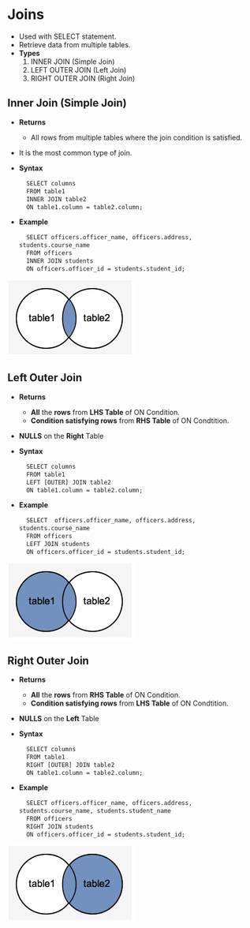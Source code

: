 # Joins

* Used with SELECT statement.
* Retrieve data from multiple tables.
* **Types**
    1. INNER JOIN (Simple Join)
    2. LEFT OUTER JOIN (Left Join)
    3. RIGHT OUTER JOIN (Right Join)

## Inner Join (Simple Join)

* **Returns** 
    * All rows from multiple tables where the join condition is satisfied. 
* It is the most common type of join.

* **Syntax**

        SELECT columns  
        FROM table1   
        INNER JOIN table2  
        ON table1.column = table2.column;

* **Example**

        SELECT officers.officer_name, officers.address, students.course_name  
        FROM officers   
        INNER JOIN students  
        ON officers.officer_id = students.student_id;  

![**Inner Join**](./res/image1.png)

## Left Outer Join

* **Returns** 
    * **All** the **rows** from **LHS Table** of ON Condition.
    * **Condition satisfying rows** from **RHS Table** of ON Condtition.
* **NULLS** on the **Right** Table

* **Syntax**

        SELECT columns  
        FROM table1  
        LEFT [OUTER] JOIN table2  
        ON table1.column = table2.column;  

* **Example**

        SELECT  officers.officer_name, officers.address, students.course_name  
        FROM officers  
        LEFT JOIN students  
        ON officers.officer_id = students.student_id; 

![**Left Outer Join**](./res/image4.png)

## Right Outer Join

* **Returns** 
    * **All** the **rows** from **RHS Table** of ON Condition.
    * **Condition satisfying rows** from **LHS Table** of ON Condtition.
* **NULLS** on the **Left** Table

* **Syntax**

        SELECT columns  
        FROM table1  
        RIGHT [OUTER] JOIN table2  
        ON table1.column = table2.column;  

* **Example**

        SELECT officers.officer_name, officers.address, students.course_name, students.student_name  
        FROM officers  
        RIGHT JOIN students  
        ON officers.officer_id = students.student_id;

![**Right Outer Join**](./res/image7.png)
